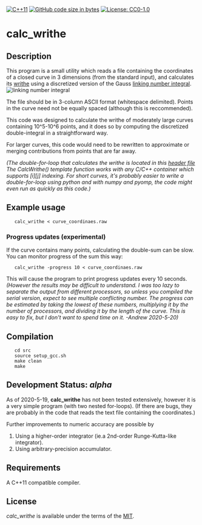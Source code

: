 [![C++11](https://img.shields.io/badge/C%2B%2B-11-blue.svg)](https://isocpp.org/std/the-standard)
[![GitHub code size in bytes](https://img.shields.io/github/languages/code-size/jewettaij/calc_writhe)]()
[![License: CC0-1.0](https://licensebuttons.net/p/mark/1.0/88x31.png)](https://creativecommons.org/publicdomain/zero/1.0/)


calc_writhe
===========

## Description

This program is a small utility which reads a file containing the
coordinates of a closed curve in 3 dimensions (from the standard input),
and calculates its [writhe](https://en.wikipedia.org/wiki/Writhe)
using a discretized version of the Gauss
[linking number integral](https://en.wikipedia.org/wiki/Writhe#Writhe_of_a_closed_curve).
![linking number integral](https://wikimedia.org/api/rest_v1/media/math/render/svg/c38baa2103b96fdb9d91d508e8c4d179f4773881)

The file should be in 3-column ASCII format (whitespace delimited).
Points in the curve need not be equally spaced (although this is reccommended).

This code was designed to calculate the writhe of moderately large curves
containing 10^5-10^6 points, and it does so by computing the discretized
double-integral in a straightforward way.

For larger curves, this code would need to be rewritten to approximate or
merging contributions from points that are far away.

*(The double-for-loop that calculates the writhe is located in this
 [header file](src/calc_writhe.hpp)
 The CalcWrithe() template function works with any C/C++ container
 which supports [i][j] indexing.
 For short curves, it's probably easier to write a double-for-loop using python
 and with numpy and pyomp, the code might even run as quickly as this code.)*

## Example usage

```
   calc_writhe < curve_coordinaes.raw
```

### Progress updates (experimental)

If the curve contains many points, calculating the double-sum can be slow.
You can monitor progress of the sum this way:
```
   calc_writhe -progress 10 < curve_coordinaes.raw
```
This will cause the program to print progress updates every 10 seconds.
*(However the results may be difficult to understand.
  I was too lazy to separate the output from different processors,
       so unless you compiled the serial version, expect to see multiple
       conflicting number.  The progress can be estimated by taking the lowest
       of these numbers, multiplying it by the number of processors, 
       and dividing it by the length of the curve.
       This is easy to fix, but I don't want to spend time on it.
       -Andrew 2020-5-20)*

## Compilation

```
   cd src
   source setup_gcc.sh
   make clean
   make
```

## Development Status: *alpha*

As of 2020-5-19, **calc_writhe** has not been tested extensively,
however it is a very simple program (with two nested for-loops).
(If there are bugs, they are probably in the code that reads the text
file containing the coordinates.)

Further improvements to numeric accuracy are possible by
1) Using a higher-order integrator (ie.a 2nd-order Runge-Kutta-like integrator).
2) Using arbitrary-precision accumulator.


## Requirements

A C++11 compatible compiler.

## License

*calc_writhe* is available under the terms of the [MIT](LICENSE.md).

